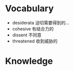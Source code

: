 # Vocabulary 
- desiderata 迫切需要得到的... 
- cohesive 有结合力的 
- dissent 不同意 
- threatened 收到威胁的 

# Knowledge 
